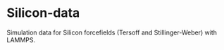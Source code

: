 # Silicon-data

Simulation data for Silicon forcefields (Tersoff and Stillinger-Weber) with LAMMPS.
